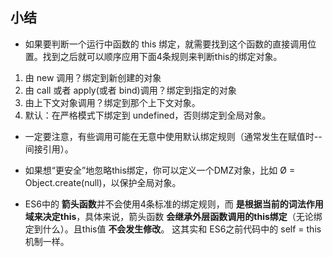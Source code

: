 ## 小结 

* 如果要判断一个运行中函数的 this 绑定，就需要找到这个函数的直接调用位置。找到之后就可以顺序应用下面4条规则来判断this的绑定对象。

1. 由 new 调用？绑定到新创建的对象
2. 由 call 或者 apply(或者 bind)调用？绑定到指定的对象
3. 由上下文对象调用？绑定到那个上下文对象。
4. 默认：在严格模式下绑定到 undefined，否则绑定到全局对象。

* 一定要注意，有些调用可能在无意中使用默认绑定规则（通常发生在赋值时--间接引用）。

* 如果想“更安全”地忽略this绑定，你可以定义一个DMZ对象，比如 Ø = Object.create(null)，以保护全局对象。

* ES6中的 **箭头函数**并不会使用4条标准的绑定规则，而 **是根据当前的词法作用域来决定this**，具体来说，箭头函数 **会继承外层函数调用的this绑定**（无论绑定到什么）。且this值 **不会发生修改**。 这其实和 ES6之前代码中的 self = this机制一样。